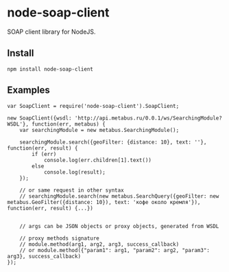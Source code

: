# node-soap-client

SOAP client library for NodeJS.

## Install
    npm install node-soap-client

## Examples

    var SoapClient = require('node-soap-client').SoapClient;

    new SoapClient({wsdl: 'http://api.metabus.ru/0.0.1/ws/SearchingModule?WSDL'}, function(err, metabus) {
        var searchingModule = new metabus.SearchingModule();

        searchingModule.search({geoFilter: {distance: 10}, text: ''}, function(err, result) {
            if (err)
                console.log(err.children[1].text())
            else
                console.log(result);
        });

        // or same request in other syntax
        // searchingModule.search(new metabus.SearchQuery({geoFilter: new metabus.GeoFilter({distance: 10}), text: 'кофе около кремля'}), function(err, result) {...})


        // args can be JSON objects or proxy objects, generated from WSDL

        // proxy methods signature
        // module.method(arg1, arg2, arg3, success_callback)
        // or module.method({"param1": arg1, "param2": arg2, "param3": arg3}, success_callback)
    });
